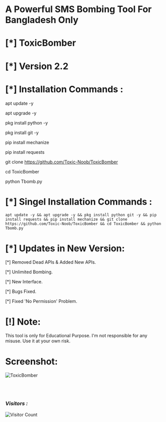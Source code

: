 # A Powerful SMS Bombing Tool For Bangladesh Only

# [*] ToxicBomber
# [*] Version 2.2

# [*] Installation Commands :

apt update -y

apt upgrade -y

pkg install python -y

pkg install git -y

pip install mechanize

pip install requests

git clone https://github.com/Toxic-Noob/ToxicBomber

cd ToxicBomber

python Tbomb.py

# [*] Singel Installation Commands :
```shell script
apt update -y && apt upgrade -y && pkg install python git -y && pip install requests && pip install mechanize && git clone https://github.com/Toxic-Noob/ToxicBomber && cd ToxicBomber && python Tbomb.py
```
# [*] Updates in New Version:

[*] Removed Dead APIs & Added New APIs.

[*] Unlimited Bombing.

[*] New Interface.

[*] Bugs Fixed.

[*] Fixed 'No Permission' Problem.

# [!] Note:
This tool is only for Educational Purpose.
I'm not responsible for any misuse.
Use it at your own risk.

# Screenshot:
<img src="https://c.top4top.io/p_2175r7wcm0.jpg" alt="ToxicBomber">

<br><br>
<h3><b><i>Visitors :</i></b></h3>


![Visitor Count](https://profile-counter.glitch.me/Toxic-Noob/count.svg)
